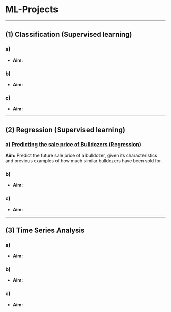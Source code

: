 # ML-Projects

___________________________________

## (1) Classification (Supervised learning)

### a) []()
   - **Aim:**

### b) []()
   - **Aim:**

### c) []()
   - **Aim:**

___________________________________

## (2) Regression (Supervised learning)

### a) [Predicting the sale price of Bulldozers (Regression)](https://colab.research.google.com/drive/1hljVZVWnOUm40Xe6r353OtrtigObhU8Q?usp=sharing)
   **Aim:** Predict the future sale price of a bulldozer, given its characteristics and previous examples of how much similar bulldozers have been sold for.

### b) []()
   - **Aim:**

### c) []()
   - **Aim:**
____________________________________

## (3) Time Series Analysis

### a) []()
   - **Aim:**

### b) []()
   - **Aim:**

### c) []()
   - **Aim:**
